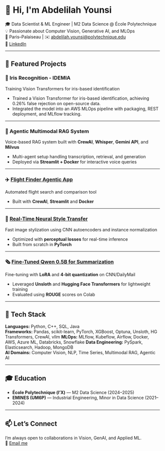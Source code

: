 # 👋 Hi, I'm Abdelilah Younsi  

🎓 Data Scientist & ML Engineer | M2 Data Science @ École Polytechnique  
💡 Passionate about Computer Vision, Generative AI, and MLOps  
📍 Paris–Palaiseau | ✉️ abdelilah.younsi@polytechnique.edu  
🔗 [LinkedIn](https://www.linkedin.com/in/abdelilah-younsi-264149292/)

---

## 🚀 Featured Projects

### 🧠 Iris Recognition - IDEMIA
Training Vision Transformers for iris-based identification  
- Trained a Vision Transformer for iris-based identification, achieving 0.26% false rejection on open-source data.  
- Integrated the model into an AWS MLOps pipeline with packaging, REST deployment, and MLflow tracking.

---

### 🤖 Agentic Multimodal RAG System
Voice-based RAG system built with **CrewAI**, **Whisper**, **Gemini API**, and **Milvus**  
- Multi-agent setup handling transcription, retrieval, and generation  
- Deployed via **Streamlit + Docker** for interactive voice queries  

---

### ✈️ [Flight Finder Agentic App](https://github.com/AbdelilahYounsi/flight-finder)
Automated flight search and comparison tool  
- Built with **CrewAI**, **Streamlit** and **Docker**  

---

### 🎨 [Real-Time Neural Style Transfer](https://github.com/AbdelilahYounsi/style-transfer)
Fast image stylization using CNN autoencoders and instance normalization  
- Optimized with **perceptual losses** for real-time inference  
- Built from scratch in **PyTorch**

---

### 🗞️ [Fine-Tuned Qwen 0.5B for Summarization](https://github.com/AbdelilahYounsi/Qwen-0.5-B-for-summarization)
Fine-tuning with **LoRA** and **4-bit quantization** on CNN/DailyMail  
- Leveraged **Unsloth** and **Hugging Face Transformers** for lightweight training  
- Evaluated using **ROUGE** scores on Colab  

---

## 🧰 Tech Stack

**Languages:** Python, C++, SQL, Java  
**Frameworks:** Pandas, scikit-learn, PyTorch, XGBoost, Optuna, Unsloth, HG Transformers, CrewAI, vllm 
**MLOps:** MLflow, Kubeflow, Airflow, Docker, AWS, Azure ML, Databricks, Snowflake 
**Data Engineering:** PySpark, Elasticsearch, Hadoop, MongoDB  
**AI Domains:** Computer Vision, NLP, Time Series, Multimodal RAG, Agentic AI  

---

## 🎓 Education
- **École Polytechnique (l’X)** — M2 Data Science (2024–2025)  
- **EMINES (UM6P)** — Industrial Engineering, Minor in Data Science (2021–2024)

---

## 📫 Let’s Connect
I’m always open to collaborations in Vision, GenAI, and Applied ML.  
📩 [Email me](mailto:abdelilah.younsi@polytechnique.edu)
